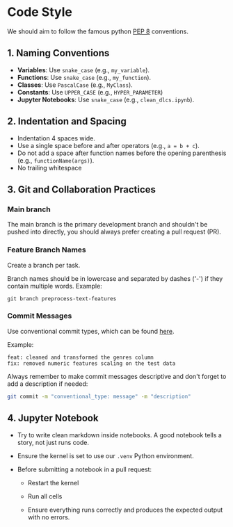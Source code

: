 # Code Style

We should aim to follow the famous python [PEP 8](https://peps.python.org/pep-0008/) conventions.

## 1. Naming Conventions

- **Variables**: Use `snake_case` (e.g., `my_variable`).
- **Functions**: Use `snake_case` (e.g., `my_function`).
- **Classes**: Use `PascalCase` (e.g., `MyClass`).
- **Constants**: Use `UPPER_CASE` (e.g., `HYPER_PARAMETER`)
- **Jupyter Notebooks**: Use `snake_case` (e.g., `clean_dlcs.ipynb`). 

## 2. Indentation and Spacing

- Indentation 4 spaces wide.
- Use a single space before and after operators (e.g., `a = b + c`).
- Do not add a space after function names before the opening parenthesis (e.g., `functionName(args)`).
- No trailing whitespace

## 3. Git and Collaboration Practices

### Main branch

The main branch is the primary development branch and shouldn't be pushed into directly, you should always prefer creating a pull request (PR).

### Feature Branch Names

Create a branch per task.

Branch names should be in lowercase and separated by dashes ('-') if they contain multiple words. Example:
```
git branch preprocess-text-features
```

### Commit Messages

Use conventional commit types, which can be found [here](https://github.com/pvdlg/conventional-changelog-metahub?tab=readme-ov-file#commit-types).

Example:
```
feat: cleaned and transformed the genres column
fix: removed numeric features scaling on the test data
```

Always remember to make commit messages descriptive and don't forget to add a description if needed:
```bash
git commit -m "conventional_type: message" -m "description"
```

## 4. Jupyter Notebook

- Try to write clean markdown inside notebooks. A good notebook tells a story, not just runs code.

- Ensure the kernel is set to use our `.venv` Python environment.

- Before submitting a notebook in a pull request:

  - Restart the kernel

  - Run all cells

  - Ensure everything runs correctly and produces the expected output with no errors.